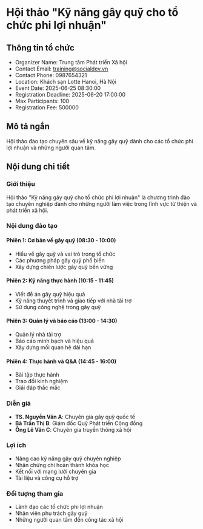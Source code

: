 # Hội thảo "Kỹ năng gây quỹ cho tổ chức phi lợi nhuận"

## Thông tin tổ chức
- Organizer Name: Trung tâm Phát triển Xã hội
- Contact Email: training@socialdev.vn
- Contact Phone: 0987654321
- Location: Khách sạn Lotte Hanoi, Hà Nội
- Event Date: 2025-06-25 08:30:00
- Registration Deadline: 2025-06-20 17:00:00
- Max Participants: 100
- Registration Fee: 500000

## Mô tả ngắn
Hội thảo đào tạo chuyên sâu về kỹ năng gây quỹ dành cho các tổ chức phi lợi nhuận và những người quan tâm.

## Nội dung chi tiết

### Giới thiệu
Hội thảo "Kỹ năng gây quỹ cho tổ chức phi lợi nhuận" là chương trình đào tạo chuyên nghiệp dành cho những người làm việc trong lĩnh vực từ thiện và phát triển xã hội.

### Nội dung đào tạo

#### Phiên 1: Cơ bản về gây quỹ (08:30 - 10:00)
- Hiểu về gây quỹ và vai trò trong tổ chức
- Các phương pháp gây quỹ phổ biến
- Xây dựng chiến lược gây quỹ bền vững

#### Phiên 2: Kỹ năng thực hành (10:15 - 11:45)
- Viết đề án gây quỹ hiệu quả
- Kỹ năng thuyết trình và giao tiếp với nhà tài trợ
- Sử dụng công nghệ trong gây quỹ

#### Phiên 3: Quản lý và báo cáo (13:00 - 14:30)
- Quản lý nhà tài trợ
- Báo cáo minh bạch và hiệu quả
- Xây dựng mối quan hệ dài hạn

#### Phiên 4: Thực hành và Q&A (14:45 - 16:00)
- Bài tập thực hành
- Trao đổi kinh nghiệm
- Giải đáp thắc mắc

### Diễn giả
- **TS. Nguyễn Văn A**: Chuyên gia gây quỹ quốc tế
- **Bà Trần Thị B**: Giám đốc Quỹ Phát triển Cộng đồng
- **Ông Lê Văn C**: Chuyên gia truyền thông xã hội

### Lợi ích
- Nâng cao kỹ năng gây quỹ chuyên nghiệp
- Nhận chứng chỉ hoàn thành khóa học
- Kết nối với mạng lưới chuyên gia
- Tài liệu và công cụ hỗ trợ

### Đối tượng tham gia
- Lãnh đạo các tổ chức phi lợi nhuận
- Nhân viên phụ trách gây quỹ
- Những người quan tâm đến công tác xã hội
